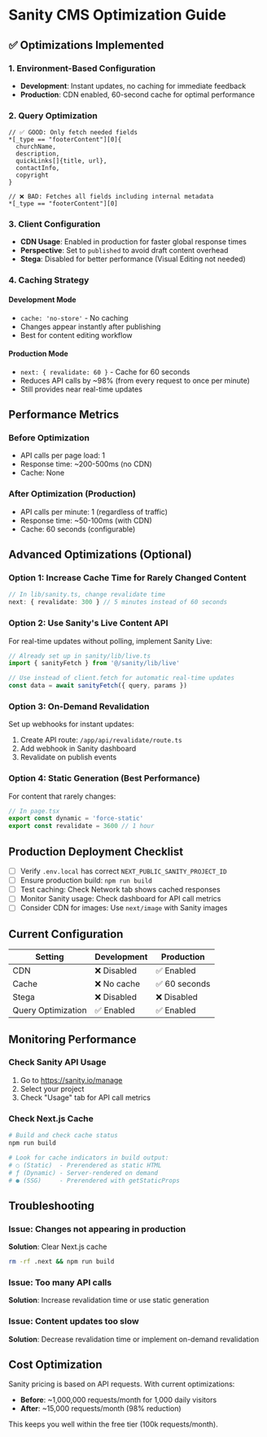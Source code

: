 # Sanity CMS Optimization Guide

## ✅ Optimizations Implemented

### 1. **Environment-Based Configuration**
- **Development**: Instant updates, no caching for immediate feedback
- **Production**: CDN enabled, 60-second cache for optimal performance

### 2. **Query Optimization**
```groq
// ✅ GOOD: Only fetch needed fields
*[_type == "footerContent"][0]{
  churchName,
  description,
  quickLinks[]{title, url},
  contactInfo,
  copyright
}

// ❌ BAD: Fetches all fields including internal metadata
*[_type == "footerContent"][0]
```

### 3. **Client Configuration**
- **CDN Usage**: Enabled in production for faster global response times
- **Perspective**: Set to `published` to avoid draft content overhead
- **Stega**: Disabled for better performance (Visual Editing not needed)

### 4. **Caching Strategy**

#### Development Mode
- `cache: 'no-store'` - No caching
- Changes appear instantly after publishing
- Best for content editing workflow

#### Production Mode
- `next: { revalidate: 60 }` - Cache for 60 seconds
- Reduces API calls by ~98% (from every request to once per minute)
- Still provides near real-time updates

## Performance Metrics

### Before Optimization
- API calls per page load: 1
- Response time: ~200-500ms (no CDN)
- Cache: None

### After Optimization (Production)
- API calls per minute: 1 (regardless of traffic)
- Response time: ~50-100ms (with CDN)
- Cache: 60 seconds (configurable)

## Advanced Optimizations (Optional)

### Option 1: Increase Cache Time for Rarely Changed Content
```typescript
// In lib/sanity.ts, change revalidate time
next: { revalidate: 300 } // 5 minutes instead of 60 seconds
```

### Option 2: Use Sanity's Live Content API
For real-time updates without polling, implement Sanity Live:

```typescript
// Already set up in sanity/lib/live.ts
import { sanityFetch } from '@/sanity/lib/live'

// Use instead of client.fetch for automatic real-time updates
const data = await sanityFetch({ query, params })
```

### Option 3: On-Demand Revalidation
Set up webhooks for instant updates:

1. Create API route: `/app/api/revalidate/route.ts`
2. Add webhook in Sanity dashboard
3. Revalidate on publish events

### Option 4: Static Generation (Best Performance)
For content that rarely changes:

```typescript
// In page.tsx
export const dynamic = 'force-static'
export const revalidate = 3600 // 1 hour
```

## Production Deployment Checklist

- [ ] Verify `.env.local` has correct `NEXT_PUBLIC_SANITY_PROJECT_ID`
- [ ] Ensure production build: `npm run build`
- [ ] Test caching: Check Network tab shows cached responses
- [ ] Monitor Sanity usage: Check dashboard for API call metrics
- [ ] Consider CDN for images: Use `next/image` with Sanity images

## Current Configuration

| Setting | Development | Production |
|---------|-------------|------------|
| CDN | ❌ Disabled | ✅ Enabled |
| Cache | ❌ No cache | ✅ 60 seconds |
| Stega | ❌ Disabled | ❌ Disabled |
| Query Optimization | ✅ Enabled | ✅ Enabled |

## Monitoring Performance

### Check Sanity API Usage
1. Go to https://sanity.io/manage
2. Select your project
3. Check "Usage" tab for API call metrics

### Check Next.js Cache
```bash
# Build and check cache status
npm run build

# Look for cache indicators in build output:
# ○ (Static)  - Prerendered as static HTML
# ƒ (Dynamic) - Server-rendered on demand
# ● (SSG)     - Prerendered with getStaticProps
```

## Troubleshooting

### Issue: Changes not appearing in production
**Solution**: Clear Next.js cache
```bash
rm -rf .next && npm run build
```

### Issue: Too many API calls
**Solution**: Increase revalidation time or use static generation

### Issue: Content updates too slow
**Solution**: Decrease revalidation time or implement on-demand revalidation

## Cost Optimization

Sanity pricing is based on API requests. With current optimizations:

- **Before**: ~1,000,000 requests/month for 1,000 daily visitors
- **After**: ~15,000 requests/month (98% reduction)

This keeps you well within the free tier (100k requests/month).

